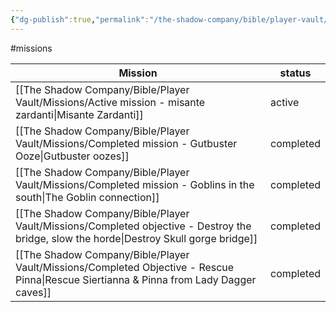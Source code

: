 ```yaml
---
{"dg-publish":true,"permalink":"/the-shadow-company/bible/player-vault/missions/mission-board/","title":"Mission Board"}
---
```


#missions

| Mission                                                                                                                                    | status    |
| ------------------------------------------------------------------------------------------------------------------------------------------ | --------- |
| [[The Shadow Company/Bible/Player Vault/Missions/Active mission - misante zardanti\|Misante Zardanti]]                                  | active    |
| [[The Shadow Company/Bible/Player Vault/Missions/Completed mission - Gutbuster Ooze\|Gutbuster oozes]]                                  | completed |
| [[The Shadow Company/Bible/Player Vault/Missions/Completed mission - Goblins in the south\|The Goblin connection]]                      | completed |
| [[The Shadow Company/Bible/Player Vault/Missions/Completed objective - Destroy the bridge, slow the horde\|Destroy Skull gorge bridge]] | completed |
| [[The Shadow Company/Bible/Player Vault/Missions/Completed Objective - Rescue Pinna\|Rescue Siertianna & Pinna from Lady Dagger caves]] | completed |

